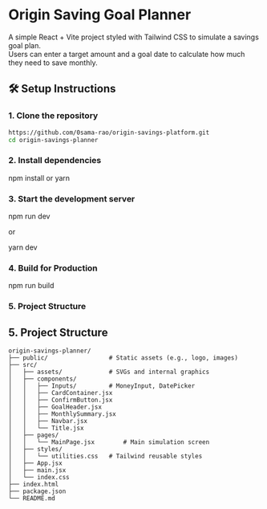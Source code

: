 # Origin Saving Goal Planner

A simple React + Vite project styled with Tailwind CSS to simulate a savings goal plan.  
Users can enter a target amount and a goal date to calculate how much they need to save monthly.

## 🛠 Setup Instructions

### 1. Clone the repository

```bash
https://github.com/0sama-rao/origin-savings-platform.git
cd origin-savings-planner
```

### 2. Install dependencies
npm install 
or 
yarn


### 3. Start the development server
npm run dev

or 

yarn dev


### 4. Build for Production

npm run build

### 5. Project Structure
## 5. Project Structure

```plaintext
origin-savings-planner/
├── public/                 # Static assets (e.g., logo, images)
├── src/
│   ├── assets/             # SVGs and internal graphics
│   ├── components/
│   │   ├── Inputs/         # MoneyInput, DatePicker
│   │   ├── CardContainer.jsx
│   │   ├── ConfirmButton.jsx
│   │   ├── GoalHeader.jsx
│   │   ├── MonthlySummary.jsx
│   │   ├── Navbar.jsx
│   │   └── Title.jsx
│   ├── pages/
│   │   └── MainPage.jsx        # Main simulation screen
│   ├── styles/
│   │   └── utilities.css   # Tailwind reusable styles
│   ├── App.jsx
│   ├── main.jsx
│   └── index.css
├── index.html
├── package.json
└── README.md

